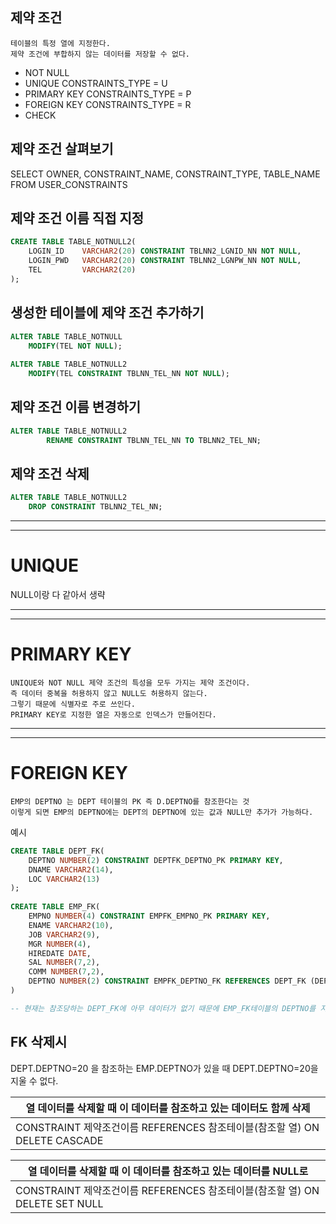 ## 제약 조건
```text
테이블의 특정 열에 지정한다.
제약 조건에 부합하지 않는 데이터를 저장할 수 없다.
```
- NOT NULL
- UNIQUE        CONSTRAINTS_TYPE = U
- PRIMARY KEY   CONSTRAINTS_TYPE = P
- FOREIGN KEY   CONSTRAINTS_TYPE = R
- CHECK

## 제약 조건 살펴보기
SELECT OWNER, CONSTRAINT_NAME, CONSTRAINT_TYPE, TABLE_NAME
    FROM USER_CONSTRAINTS
    
## 제약 조건 이름 직접 지정
```SQL
CREATE TABLE TABLE_NOTNULL2(
    LOGIN_ID    VARCHAR2(20) CONSTRAINT TBLNN2_LGNID_NN NOT NULL,
    LOGIN_PWD   VARCHAR2(20) CONSTRAINT TBLNN2_LGNPW_NN NOT NULL,
    TEL         VARCHAR2(20)
);
```

## 생성한 테이블에 제약 조건 추가하기
```SQL
ALTER TABLE TABLE_NOTNULL
    MODIFY(TEL NOT NULL);
    
ALTER TABLE TABLE_NOTNULL2
    MODIFY(TEL CONSTRAINT TBLNN_TEL_NN NOT NULL);
```

## 제약 조건 이름 변경하기
```SQL
ALTER TABLE TABLE_NOTNULL2
        RENAME CONSTRAINT TBLNN_TEL_NN TO TBLNN2_TEL_NN;
```

## 제약 조건 삭제
```SQL
ALTER TABLE TABLE_NOTNULL2
    DROP CONSTRAINT TBLNN2_TEL_NN;
```

***
***

# UNIQUE
NULL이랑 다 같아서 생략

***
***

# PRIMARY KEY
```TEXT
UNIQUE와 NOT NULL 제약 조건의 특성을 모두 가지는 제약 조건이다.
즉 데이터 중복을 허용하지 않고 NULL도 허용하지 않는다.
그렇기 때문에 식별자로 주로 쓰인다.
PRIMARY KEY로 지정한 열은 자동으로 인덱스가 만들어진다.
```

***
***

# FOREIGN KEY
```TEXT
EMP의 DEPTNO 는 DEPT 테이블의 PK 즉 D.DEPTNO를 참조한다는 것
이렇게 되면 EMP의 DEPTNO에는 DEPT의 DEPTNO에 있는 값과 NULL만 추가가 가능하다.
```
예시
```SQL
CREATE TABLE DEPT_FK(
    DEPTNO NUMBER(2) CONSTRAINT DEPTFK_DEPTNO_PK PRIMARY KEY,
    DNAME VARCHAR2(14),
    LOC VARCHAR2(13)
);
    
CREATE TABLE EMP_FK(
    EMPNO NUMBER(4) CONSTRAINT EMPFK_EMPNO_PK PRIMARY KEY,
    ENAME VARCHAR2(10),
    JOB VARCHAR2(9),
    MGR NUMBER(4),
    HIREDATE DATE,
    SAL NUMBER(7,2),
    COMM NUMBER(7,2),
    DEPTNO NUMBER(2) CONSTRAINT EMPFK_DEPTNO_FK REFERENCES DEPT_FK (DEPTNO) -- (참조할 열이름)
)

-- 현재는 참조당하는 DEPT_FK에 아무 데이터가 없기 때문에 EMP_FK테이블의 DEPTNO를 지정한 데이터는 들어갈 수 없다.
```
## FK 삭제시
DEPT.DEPTNO=20 을 참조하는 EMP.DEPTNO가 있을 때 DEPT.DEPTNO=20을 지울 수 없다.


|열 데이터를 삭제할 때 이 데이터를 참조하고 있는 데이터도 함께 삭제|
|--|
|CONSTRAINT 제약조건이름 REFERENCES 참조테이블(참조할 열) ON DELETE CASCADE|


|열 데이터를 삭제할 때 이 데이터를 참조하고 있는 데이터를 NULL로|
|--|
|CONSTRAINT 제약조건이름 REFERENCES 참조테이블(참조할 열) ON DELETE SET NULL|





